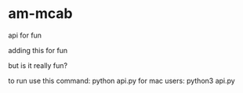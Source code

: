 # am-mcab
api for fun

adding this for fun

but is it really fun?

to run use this command: python api.py
for mac users: python3 api.py
